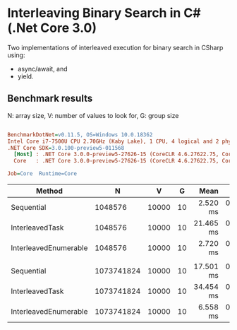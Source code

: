 # Interleaving Binary Search in C# (.Net Core 3.0)
Two implementations of interleaved execution for binary search in CSharp using:
- async/await, and
- yield.

## Benchmark results
N: array size, V: number of values to look for, G: group size

``` ini

BenchmarkDotNet=v0.11.5, OS=Windows 10.0.18362
Intel Core i7-7500U CPU 2.70GHz (Kaby Lake), 1 CPU, 4 logical and 2 physical cores
.NET Core SDK=3.0.100-preview5-011568
  [Host] : .NET Core 3.0.0-preview5-27626-15 (CoreCLR 4.6.27622.75, CoreFX 4.700.19.22408), 64bit RyuJIT
  Core   : .NET Core 3.0.0-preview5-27626-15 (CoreCLR 4.6.27622.75, CoreFX 4.700.19.22408), 64bit RyuJIT

Job=Core  Runtime=Core  

```
|                Method |          N |     V |  G |      Mean |     Error |    StdDev |    Median | Rank |
|---------------------- |----------- |------ |--- |----------:|----------:|----------:|----------:|-----:|
|            Sequential |    1048576 | 10000 | 10 |  2.520 ms | 0.0500 ms | 0.1096 ms |  2.453 ms |    **1** |
|       InterleavedTask |    1048576 | 10000 | 10 | 21.465 ms | 0.3984 ms | 0.4092 ms | 21.404 ms |    3 |
| InterleavedEnumerable |    1048576 | 10000 | 10 |  2.720 ms | 0.0276 ms | 0.0231 ms |  2.720 ms |    2 |
|                       |            |       |    |           |           |           |           |      |
|            Sequential | 1073741824 | 10000 | 10 | 17.501 ms | 0.3824 ms | 1.1217 ms | 17.141 ms |    2 |
|       InterleavedTask | 1073741824 | 10000 | 10 | 34.454 ms | 0.6842 ms | 0.8653 ms | 34.425 ms |    3 |
| InterleavedEnumerable | 1073741824 | 10000 | 10 |  6.558 ms | 0.0359 ms | 0.0300 ms |  6.550 ms |    **1** |
